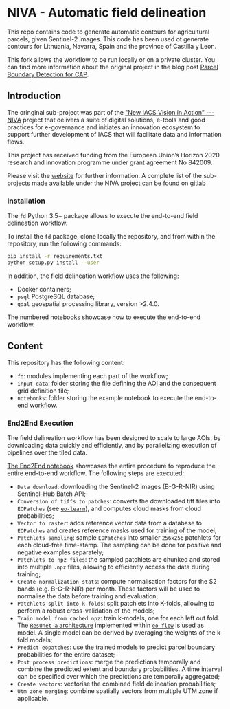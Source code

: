 # NIVA - Automatic field delineation

This repo contains code to generate automatic contours for agricultural parcels,
given Sentinel-2 images. This code has been used ot generate contours for Lithuania, Navarra, Spain 
and the province of Castilla y Leon.

This fork allows the workflow to be run locally or on a private cluster.
You can find more information about the original project in the blog post [Parcel Boundary Detection for CAP](https://medium.com/sentinel-hub/parcel-boundary-detection-for-cap-2a316a77d2f6). 


## Introduction


The oringinal sub-project was part of the ["New IACS Vision in Action” --- NIVA](https://www.niva4cap.eu/) project that delivers a suite of digital solutions, e-tools and good practices for e-governance and initiates an innovation ecosystem to support further development of IACS that will facilitate data and information flows.

This project has received funding from the European Union’s Horizon 2020 research and innovation programme under grant agreement No 842009.

Please visit the [website](https://www.niva4cap.eu) for further information. A complete list of the sub-projects made available under the NIVA project can be found on [gitlab](https://gitlab.com/nivaeu/)


### Installation

The `fd` Python 3.5+ package allows to execute the end-to-end field delineation workflow.

To install the `fd` package, clone locally the repository, and from within the repository, run the following commands:

```bash
pip install -r requirements.txt
python setup.py install --user
```

In addition, the field delineation workflow uses the following:

 * Docker containers;
 * `psql` PostgreSQL database; 
 * `gdal` geospatial processing library, version >2.4.0. 

The numbered notebooks showcase how to execute the end-to-end workflow.


## Content

This repository has the following content:

 * `fd`: modules implementing each part of the workflow;
 * `input-data`: folder storing the file defining the AOI and the consequent grid definition file;
 * `notebooks`: folder storing the example notebook to execute the end-to-end workflow.

### End2End Execution

The field delineation workflow has been designed to scale to large AOIs, by downloading data quickly and efficiently, 
and by parallelizing execution of pipelines over the tiled data.

[The End2End notebook](./notebooks/field-delineation-end2end.ipynb) showcases the entire procedure to reproduce the entire end-to-end workflow.
The following steps are executed: 

 * `Data download`: downloading the Sentinel-2 images (B-G-R-NIR) using Sentinel-Hub Batch API; 
 * `Conversion of tiffs to patches`: converts the downloaded tiff files into `EOPatches` (see [`eo-learn`](https://eo-learn.readthedocs.io/en/latest/)), 
   and computes cloud masks from cloud probabilities;
 * `Vector to raster`: adds reference vector data from a database to `EOPatches` and creates reference masks used 
   for training of the model;
 * `Patchlets sampling`: sample `EOPatches` into smaller `256x256` patchlets for each cloud-free time-stamp. The 
   sampling can be done for positive and negative examples separately;
 * `Patchlets to npz files`: the sampled patchlets are chunked and stored into multiple `.npz` files, allowing 
   to efficiently access the data during training;
 * `Create normalization stats`: compute normalisation factors for the S2 bands (e.g. B-G-R-NIR) per month. These 
   factors will be used to normalise the data before training and evaluation;
 * `Patchlets split into k-folds`: split patchlets into K-folds, allowing to perform a robust cross-validation of the models;
 * `Train model from cached npz`: train k-models, one for each left out fold. The [`ResUnet-a` architecture](https://www.sciencedirect.com/science/article/abs/pii/S0924271620300149) 
   implemented within [`eo-flow`](https://github.com/sentinel-hub/eo-flow) is used as model. A single model can be 
   derived by averaging the weights of the k-fold models; 
 * `Predict eopatches`: use the trained models to predict parcel boundary probabilities for the entire dataset;
 * `Post process predictions`: merge the predictions temporally and combine the predicted extent and boundary 
   probabilities. A time interval can be specified over which the predictions are temporally aggregated;
 * `Create vectors`: vectorise the combined field delineation probabilities; 
 * `Utm zone merging`: combine spatially vectors from multiple UTM zone if applicable.
